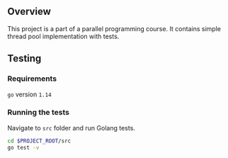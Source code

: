 ## Overview
This project is a part of a parallel programming course. It contains simple thread pool implementation with tests.


## Testing
### Requirements
`go` version `1.14`

### Running the tests
Navigate to `src` folder and run Golang tests.
```bash
cd $PROJECT_ROOT/src
go test -v
```
